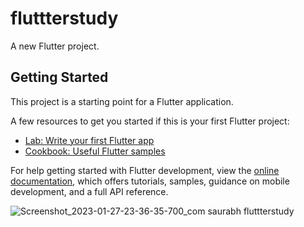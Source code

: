 # fluttterstudy

A new Flutter project.

## Getting Started

This project is a starting point for a Flutter application.

A few resources to get you started if this is your first Flutter project:

- [Lab: Write your first Flutter app](https://docs.flutter.dev/get-started/codelab)
- [Cookbook: Useful Flutter samples](https://docs.flutter.dev/cookbook)

For help getting started with Flutter development, view the
[online documentation](https://docs.flutter.dev/), which offers tutorials,
samples, guidance on mobile development, and a full API reference.

![Screenshot_2023-01-27-23-36-35-700_com saurabh fluttterstudy](https://user-images.githubusercontent.com/37496633/215162149-8db074da-b45d-43b8-bdc1-11d48f732006.jpg)
